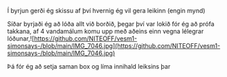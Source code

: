 Í byrjun gerði ég skissu af því hvernig ég vil gera leikinn (engin mynd)

Síðar byrjaði ég að lóða allt við borðið, þegar því var lokið fór ég að prófa takkana, af 4 vandamálum komu upp með aðeins einn vegna lélegrar lóðunar,![https://github.com/NITEOFF/vesm1-simonsays-/blob/main/IMG_7046.jpg](https://github.com/NITEOFF/vesm1-simonsays-/blob/main/IMG_7046.jpg)

Þá fór ég að setja saman box og líma innihald leiksins þar
